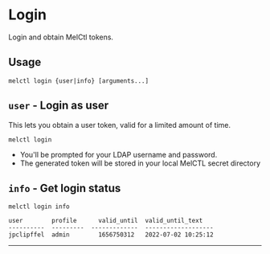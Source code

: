 # Login

Login and obtain MelCtl tokens.

## Usage

```shell
melctl login {user|info} [arguments...]
```

## `user` - Login as user

This lets you obtain a user token, valid for a limited amount of time.

```shell
melctl login
```

* You'll be prompted for your LDAP username and password.
* The generated token will be stored in your local MelCTL secret directory

## `info` - Get login status

```shell
melctl login info
```

```
user        profile      valid_until  valid_until_text
----------  ---------  -------------  -------------------
jpclipffel  admin        1656750312   2022-07-02 10:25:12
```

---
